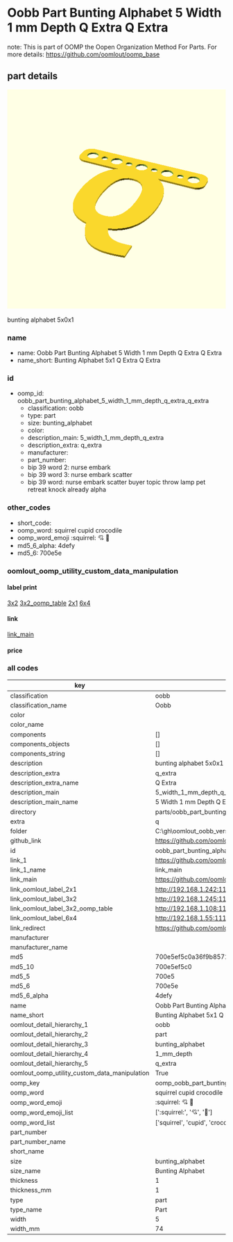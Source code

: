 # Oobb Part Bunting Alphabet 5 Width 1 mm Depth Q Extra Q Extra  

note: This is part of OOMP the Oopen Organization Method For Parts. For more details: https://github.com/oomlout/oomp_base

##  part details
  

[![](3dpr.png)](3dpr.png)

bunting alphabet 5x0x1



### name
* name: Oobb Part Bunting Alphabet 5 Width 1 mm Depth Q Extra Q Extra
* name_short: Bunting Alphabet 5x1 Q Extra Q Extra
### id
* oomp_id: oobb_part_bunting_alphabet_5_width_1_mm_depth_q_extra_q_extra
  * classification: oobb
  * type: part
  * size: bunting_alphabet
  * color: 
  * description_main: 5_width_1_mm_depth_q_extra
  * description_extra: q_extra
  * manufacturer: 
  * part_number: 
  * bip 39 word 2: nurse embark
  * bip 39 word 3: nurse embark scatter
  * bip 39 word: nurse embark scatter buyer topic throw lamp pet retreat knock already alpha

### other_codes
* short_code: 
* oomp_word: squirrel cupid crocodile
* oomp_word_emoji :squirrel: :cupid: :crocodile:
* md5_6_alpha: 4defy
* md5_6: 700e5e






### oomlout_oomp_utility_custom_data_manipulation
#### label print
[3x2](http://192.168.1.245:1112/?label=oomp%204defy)
[3x2_oomp_table](http://192.168.1.108:1112/?label=oomp%204defy)
[2x1](http://192.168.1.242:1112/?label=oomp%204defy)
[6x4](http://192.168.1.55:1112/?label=oomp%204defy)    

#### link

[link_main](https://github.com/oomlout/oomlout_oobb_version_4_generated_parts/tree/main/navigation_oomp/oobb/part/bunting_alphabet/5_width_1_mm_depth_q_extra/q_extra/part)                              

#### price







### all codes 
| key | value |  
| --- | --- |  
| classification | oobb |  
| classification_name | Oobb |  
| color |  |  
| color_name |  |  
| components | [] |  
| components_objects | [] |  
| components_string | [] |  
| description | bunting alphabet 5x0x1 |  
| description_extra | q_extra |  
| description_extra_name | Q Extra |  
| description_main | 5_width_1_mm_depth_q_extra |  
| description_main_name | 5 Width 1 mm Depth Q Extra |  
| directory | parts/oobb_part_bunting_alphabet_5_width_1_mm_depth_q_extra_q_extra |  
| extra | q |  
| folder | C:\gh\oomlout_oobb_version_4_generated_parts\parts\oobb_part_bunting_alphabet_5_width_1_mm_depth_q_extra_q_extra |  
| github_link | https://github.com/oomlout/oomlout_oomp_part_src/tree/main/parts/oobb_part_bunting_alphabet_5_width_1_mm_depth_q_extra_q_extra |  
| id | oobb_part_bunting_alphabet_5_width_1_mm_depth_q_extra_q_extra |  
| link_1 | https://github.com/oomlout/oomlout_oobb_version_4_generated_parts/tree/main/navigation_oomp/oobb/part/bunting_alphabet/5_width_1_mm_depth_q_extra/q_extra/part |  
| link_1_name | link_main |  
| link_main | https://github.com/oomlout/oomlout_oobb_version_4_generated_parts/tree/main/navigation_oomp/oobb/part/bunting_alphabet/5_width_1_mm_depth_q_extra/q_extra/part |  
| link_oomlout_label_2x1 | http://192.168.1.242:1112/?label=oomp%204defy |  
| link_oomlout_label_3x2 | http://192.168.1.245:1112/?label=oomp%204defy |  
| link_oomlout_label_3x2_oomp_table | http://192.168.1.108:1112/?label=oomp%204defy |  
| link_oomlout_label_6x4 | http://192.168.1.55:1112/?label=oomp%204defy |  
| link_redirect | https://github.com/oomlout/oomlout_oobb_version_4_generated_parts/tree/main/parts/oobb_bunting_alphabet_05_01_ex_q |  
| manufacturer |  |  
| manufacturer_name |  |  
| md5 | 700e5ef5c0a36f9b857281f780d214bc |  
| md5_10 | 700e5ef5c0 |  
| md5_5 | 700e5 |  
| md5_6 | 700e5e |  
| md5_6_alpha | 4defy |  
| name | Oobb Part Bunting Alphabet 5 Width 1 mm Depth Q Extra Q Extra |  
| name_short | Bunting Alphabet 5x1 Q Extra Q Extra |  
| oomlout_detail_hierarchy_1 | oobb |  
| oomlout_detail_hierarchy_2 | part |  
| oomlout_detail_hierarchy_3 | bunting_alphabet |  
| oomlout_detail_hierarchy_4 | 1_mm_depth |  
| oomlout_detail_hierarchy_5 | q_extra |  
| oomlout_oomp_utility_custom_data_manipulation | True |  
| oomp_key | oomp_oobb_part_bunting_alphabet_5_width_1_mm_depth_q_extra_q_extra |  
| oomp_word | squirrel cupid crocodile |  
| oomp_word_emoji | :squirrel: :cupid: :crocodile: |  
| oomp_word_emoji_list | [':squirrel:', ':cupid:', ':crocodile:'] |  
| oomp_word_list | ['squirrel', 'cupid', 'crocodile'] |  
| part_number |  |  
| part_number_name |  |  
| short_name |  |  
| size | bunting_alphabet |  
| size_name | Bunting Alphabet |  
| thickness | 1 |  
| thickness_mm | 1 |  
| type | part |  
| type_name | Part |  
| width | 5 |  
| width_mm | 74 |  
